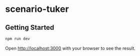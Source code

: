 # scenario-tuker

## Getting Started

```bash
npm run dev
```

Open [http://localhost:3000](http://localhost:3000) with your browser to see the result.
